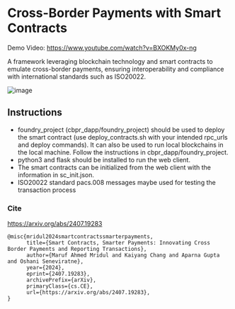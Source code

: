 # Cross-Border Payments with Smart Contracts

Demo Video:
https://www.youtube.com/watch?v=BXOKMy0x-ng


A framework leveraging blockchain technology and smart contracts to emulate cross-border payments, ensuring interoperability and compliance with international standards such as ISO20022. 

![image](https://github.com/user-attachments/assets/2a6ccf94-4b66-4b6b-8fcc-63244c3f2ffa)


## Instructions

* foundry_project (cbpr_dapp/foundry_project) should be used to deploy the smart contract (use deploy_contracts.sh with your intended rpc_urls and deploy commands). It can also be used to run local blockchains in the local machine. Follow the instructions in cbpr_dapp/foundry_project.
* python3 and flask should be installed to run the web client.
* The smart contracts can be initialized from the web client with the information in sc_init.json.
* ISO20022 standard pacs.008 messages maybe used for testing the transaction process


### Cite

https://arxiv.org/abs/2407.19283

```
@misc{mridul2024smartcontractssmarterpayments,
      title={Smart Contracts, Smarter Payments: Innovating Cross Border Payments and Reporting Transactions}, 
      author={Maruf Ahmed Mridul and Kaiyang Chang and Aparna Gupta and Oshani Seneviratne},
      year={2024},
      eprint={2407.19283},
      archivePrefix={arXiv},
      primaryClass={cs.CE},
      url={https://arxiv.org/abs/2407.19283}, 
}

